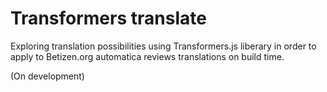 # Transformers translate

Exploring translation possibilities using Transformers.js liberary in order to apply to Betizen.org automatica reviews translations on build time.

(On development)
